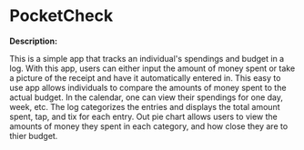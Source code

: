 # PocketCheck

**Description:**

This is a simple app that tracks an individual's spendings and budget in a log. With this app, users can either input the amount of money spent or take a picture of the receipt and have it automatically entered in. This easy to use app allows individuals to compare the amounts of money spent to the actual budget. In the calendar, one can view their spendings for one day, week, etc. The log categorizes the entries and displays the total amount spent, tap, and tix for each entry. Out pie chart allows users to view the amounts of money they spent in each category, and how close they are to thier budget. 

